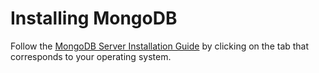 # Installing MongoDB

Follow the [MongoDB Server Installation Guide](https://docs.mongodb.com/guides/server/install/) by clicking on the tab that corresponds to your operating system.
